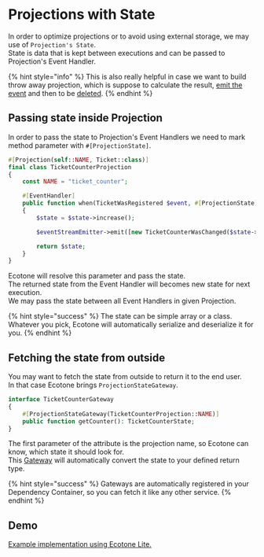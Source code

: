 # Projections with State

In order to optimize projections or to avoid using external storage, we may use of `Projection's State`. \
State is data that is kept between executions and can be passed to Projection's Event Handler.

{% hint style="info" %}
This is also really helpful in case we want to build throw away projection, which is suppose to calculate the result, [emit the event](emitting-events.md#emit-the-event) and then to be [deleted](executing-and-managing/projection-cli-actions.md#deleting-the-projection).
{% endhint %}

## Passing state inside Projection

In order to pass the state to Projection's Event Handlers we need to mark method parameter with `#[ProjectionState]`.&#x20;

```php
#[Projection(self::NAME, Ticket::class)]
final class TicketCounterProjection
{
    const NAME = "ticket_counter";

    #[EventHandler]
    public function when(TicketWasRegistered $event, #[ProjectionState] TicketCounterState $state, EventStreamEmitter $eventStreamEmitter): TicketCounterState
    {
        $state = $state->increase();

        $eventStreamEmitter->emit([new TicketCounterWasChanged($state->count)]);

        return $state;
    }
}
```

Ecotone will resolve this parameter and pass the state. \
The returned state from the Event Handler will becomes new state for next execution.\
We may pass the state between all Event Handlers in given Projection.

{% hint style="success" %}
The state can be simple array or a class. Whatever you pick, Ecotone will automatically serialize and deserialize it for you.
{% endhint %}

## Fetching the state from outside

You may want to fetch the state from outside to return it to the end user. \
In that case Ecotone brings `ProjectionStateGateway`.

```php
interface TicketCounterGateway
{
    #[ProjectionStateGateway(TicketCounterProjection::NAME)]
    public function getCounter(): TicketCounterState;
}
```

The first parameter of the attribute is the projection name, so Ecotone can know, which state it should look for.\
This [Gateway](../../messaging/messaging-concepts/messaging-gateway.md) will automatically convert the state to your defined return type.&#x20;

{% hint style="success" %}
Gateways are automatically registered in your Dependency Container, so you can fetch it like any other service.
{% endhint %}

## Demo

[Example implementation using Ecotone Lite.](https://github.com/ecotoneframework/quickstart-examples/tree/master/StatefulProjection)
